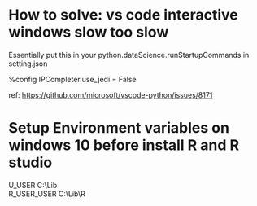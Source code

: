 # How to solve: vs code interactive windows slow too slow  

Essentially put this in your python.dataScience.runStartupCommands in setting.json

%config IPCompleter.use_jedi = False

ref: https://github.com/microsoft/vscode-python/issues/8171


# Setup Environment variables on windows 10 before install R and R studio  
U_USER C:\Lib  
R_USER_USER C:\Lib\R  
